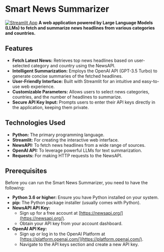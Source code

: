 # Smart News Summarizer

[![Streamlit App](https://static.streamlit.io/badges/streamlit_badge_color.svg)](https://your_streamlit_app_url_here) **A web application powered by Large Language Models (LLMs) to fetch and summarize news headlines from various categories and countries.**

## Features

* **Fetch Latest News:** Retrieves top news headlines based on user-selected category and country using the NewsAPI.
* **Intelligent Summarization:** Employs the OpenAI API (GPT-3.5 Turbo) to generate concise summaries of the fetched headlines.
* **User-Friendly Interface:** Built with Streamlit for an intuitive and easy-to-use web experience.
* **Customizable Parameters:** Allows users to select news categories, countries, and the number of headlines to summarize.
* **Secure API Key Input:** Prompts users to enter their API keys directly in the application, keeping them private.

## Technologies Used

* **Python:** The primary programming language.
* **Streamlit:** For creating the interactive web interface.
* **NewsAPI:** To fetch news headlines from a wide range of sources.
* **OpenAI API:** To leverage powerful LLMs for text summarization.
* **Requests:** For making HTTP requests to the NewsAPI.

## Prerequisites

Before you can run the Smart News Summarizer, you need to have the following:

* **Python 3.6 or higher:** Ensure you have Python installed on your system.
* **pip:** The Python package installer (usually comes with Python).
* **NewsAPI API Key:**
    * Sign up for a free account at [https://newsapi.org/](https://newsapi.org/).
    * Obtain your API key from your account dashboard.
* **OpenAI API Key:**
    * Sign up or log in to the OpenAI Platform at [https://platform.openai.com/](https://platform.openai.com/).
    * Navigate to the API keys section and create a new API key.
